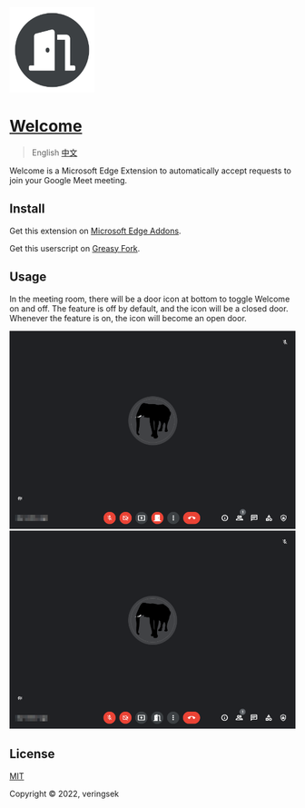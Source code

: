<img src="imgs/icon.svg" alt="icon" width="150" />

# [Welcome](http://github.com/veringsek/google-meet-welcome)

> English [中文](README-zh.md)

Welcome is a Microsoft Edge Extension to automatically accept requests to join your Google Meet meeting.

## Install

Get this extension on [Microsoft Edge Addons]().

Get this userscript on [Greasy Fork](https://greasyfork.org/en/scripts/444848-google-meet-welcome).

## Usage

In the meeting room, there will be a door icon at bottom to toggle Welcome on and off. The feature is off by default, and the icon will be a closed door. Whenever the feature is on, the icon will become an open door.

<img src="imgs/off.png" alt="off" />

<img src="imgs/on.png" alt="on" />

## License

[MIT](http://opensource.org/licenses/MIT)

Copyright © 2022, veringsek